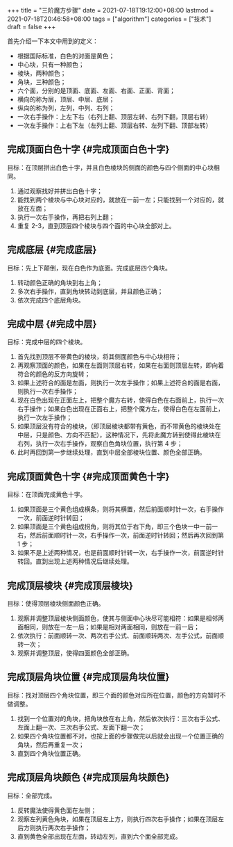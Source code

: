 +++
title = "三阶魔方步骤"
date = 2021-07-18T19:12:00+08:00
lastmod = 2021-07-18T20:46:58+08:00
tags = ["algorithm"]
categories = ["技术"]
draft = false
+++

首先介绍一下本文中用到的定义：

-   根据国际标准，白色的对面是黄色；
-   中心块，只有一种颜色；
-   棱块，两种颜色；
-   角块，三种颜色；
-   六个面，分别的是顶面、底面、左面、右面、正面、背面；
-   横向的称为层，顶层、中层、底层；
-   纵向的称为列，左列，中列、右列；
-   一次右手操作：上左下右（右列上翻、顶层左转、右列下翻，顶层右转）
-   一次左手操作：上右下左（左列上翻、顶层右转、左列下翻、顶部左转）

<!--more-->


## 完成顶面白色十字 {#完成顶面白色十字}

目标：在顶层拼出白色十字，并且白色棱块的侧面的颜色与四个侧面的中心块相同。

1.  通过观察找好并拼出白色十字；
2.  能找到两个棱块与中心块对应的，就放在一前一左；只能找到一个对应的，就放在左面；
3.  执行一次右手操作，再把右列上翻；
4.  重复 2-3，直到顶层四个棱块与四个面的中心块全部对上。


## 完成底层 {#完成底层}

目标：先上下颠倒，现在白色作为底面。完成底层四个角块。

1.  转动颜色正确的角块到右上角；
2.  多次右手操作，直到角块转动到底层，并且颜色正确；
3.  依次完成四个底层角块。


## 完成中层 {#完成中层}

目标：完成中层的四个棱块。

1.  首先找到顶层不带黄色的棱块，将其侧面颜色与中心块相符；
2.  再观察顶面的颜色，如果在左面则顶层右转，如果在右面则顶层左转，即向着符合的颜色的反方向旋转；
3.  如果上述符合的面是左面，则执行一次左手操作；如果上述符合的面是右面，则执行一次右手操作；
4.  现在白色出现在正面左上，把整个魔方右转，使得白色在右面前上，执行一次右手操作；如果白色出现在正面右上，把整个魔方左，使得白色在左面前上，执行一次左手操作；
5.  如果顶层没有符合的棱块，（即顶层棱块都带有黄色，而不带黄色的棱块处在中层，只是颜色、方向不匹配），这种情况下，先将此魔方转到使得此棱块在右列，执行一次右手操作，观察白色角块位置，执行第 4 步；
6.  此时再回到第一步继续处理，直到中层全部棱块位置、颜色全部正确。


## 完成顶面黄色十字 {#完成顶面黄色十字}

目标：在顶面完成黄色十字。

1.  如果顶面是三个黄色组成横条，则将其横置，然后前面顺时针一次，右手操作一次，前面逆时针转回；
2.  如果顶面是三个黄色组成拐角，则将其位于右下角，即三个色块一中一前一右，然后前面顺时针一次，右手操作一次，前面逆时针转回；然后再次回到第 1 步；
3.  如果不是上述两种情况，也是前面顺时针转一次，右手操作一次，前面逆时针转回。直到出现上述两种情况后继续处理。


## 完成顶层棱块 {#完成顶层棱块}

目标：使得顶层棱块侧面颜色正确。

1.  观察并调整顶层棱块侧面颜色，使其与侧面中心块尽可能相符：如果是相邻两面相同，则放在一左一后；如果是相对两面相同，则放在一前一后；
2.  依次执行：前面顺转一次、两次右手公式、前面顺转两次、左手公式，前面顺转一次；
3.  观察并调整顶层，使得四面颜色全部正确。


## 完成顶层角块位置 {#完成顶层角块位置}

目标：找对顶层四个角块位置，即三个面的颜色对应所在位置，颜色的方向暂时不做调整。

1.  找到一个位置对的角块，把角块放在右上角，然后依次执行：三次右手公式、左面上翻一次、三次右手公式、左面下翻一次；
2.  如果四个角块位置都不对，也按上面的步骤做完以后就会出现一个位置正确的角块，然后再重复一次；
3.  直到四个角块位置正确。


## 完成顶层角块颜色 {#完成顶层角块颜色}

目标：全部完成。

1.  反转魔法使得黄色面在左侧；
2.  观察左列黄色角块，如果在顶层左上方，则执行四次右手操作；如果在顶层左后方则执行两次右手操作；
3.  直到黄色全部出现在左面，转动左列，直到六个面全部完成。
